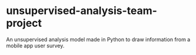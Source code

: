 # unsupervised-analysis-team-project
An unsupervised analysis model made in Python to draw information from a mobile app user survey.
